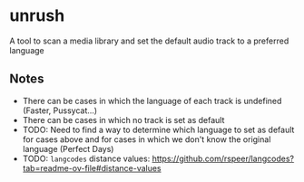 # unrush
A tool to scan a media library and set the default audio track to a preferred language


## Notes

- There can be cases in which the language of each track is undefined (Faster, Pussycat...)
- There can be cases in which no track is set as default
- TODO: Need to find a way to determine which language to set as default for cases above and for cases in which we don't know the original language (Perfect Days)
- TODO: `langcodes` distance values: https://github.com/rspeer/langcodes?tab=readme-ov-file#distance-values
